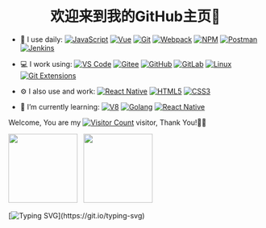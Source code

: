 <!-- ### 欢迎来到前端嚣张农民GitHub主页 👋 -->

<h1 align="center">欢迎来到我的GitHub主页👋</h1>

<!--
**web648/web648** is a ✨ _special_ ✨ repository because its `README.md` (this file) appears on your GitHub profile.

Here are some ideas to get you started:

- 🔭 I’m currently working on ...
- 🌱 I’m currently learning ...
- 👯 I’m looking to collaborate on ...
- 🤔 I’m looking for help with ...
- 💬 Ask me about ...
- 📫 How to reach me: ...
- 😄 Pronouns: ...
- ⚡ Fun fact: ...
-->


- 🚀 I use daily:
  [![JavaScript](https://img.shields.io/badge/JavaScript-000000?logo=JavaScript&logoColor=FFCA28)](https://web648.github.io/web648Blog/)
  [![Vue](https://img.shields.io/badge/Vue.js-35495E?logo=vue.js&logoColor=4FC08D)](https://web648.github.io/web648Blog/)
  [![Git](https://img.shields.io/badge/-Git-000000?logo=git&logoColor=FF7043)](https://web648.github.io/web648Blog/)
  [![Webpack](https://img.shields.io/badge/-webpack-2B3A42?logo=webpack&logoColor=75AFCC)](https://web648.github.io/web648Blog/)
  [![NPM](https://img.shields.io/badge/-NPM-2875E3?logo=npm&logoColor=029137)](https://web648.github.io/web648Blog/)
  [![Postman](https://img.shields.io/badge/-Postman-7A1FA2?logo=postman&logoColor=FC8019)](https://web648.github.io/web648Blog/)
  [![Jenkins](https://img.shields.io/badge/-Jenkins-F6C915?logo=jenkins&logoColor=F16061)](https://web648.github.io/web648Blog/)

- 💻 I work using:
  [![VS Code](https://img.shields.io/badge/-VS%20Code-007ACC?style=plastic&logo=visual-studio-code)](https://web648.github.io/web648Blog/)
  [![Gitee](https://img.shields.io/badge/-Gitee-A80025?logo=gitee&logoColor=F16061)](https://web648.github.io/web648Blog/)
  [![GitHub](https://img.shields.io/badge/-GitHub-181717?style=plastic&logo=github)](https://web648.github.io/web648Blog/)
  [![GitLab](https://img.shields.io/badge/-GitLab-FCA121?style=plastic&logo=gitlab)](https://web648.github.io/web648Blog/)
  [![Linux](https://img.shields.io/badge/-Linux-F16061?logo=linux&logoColor=000)](https://web648.github.io/web648Blog/)
  [![Git Extensions](https://img.shields.io/badge/-Git%20Extensions-green?logo=git%20extensions&logoColor=DE3929)](https://web648.github.io/web648Blog/)

- ⚙️ I also use and work:
  [![React Native](https://img.shields.io/badge/React_Native-20232A?logo=react&logoColor=61DAFB)](https://web648.github.io/web648Blog/)
  [![HTML5](https://img.shields.io/badge/-HTML5-E34F26?style=plastic&logo=html5&logoColor=white)](https://web648.github.io/web648Blog/)
  [![CSS3](https://img.shields.io/badge/-CSS3-1572B6?style=plastic&logo=css3)](https://web648.github.io/web648Blog/)

- 🌱 I’m currently learning:
  [![V8](https://img.shields.io/badge/-V8-3DDC84?logo=v8&logoColor=4788F4)](https://web648.github.io/web648Blog/)
  [![Golang](https://img.shields.io/badge/-Golang-02569B?logo=go&logoColor=00ACC1)](https://web648.github.io/web648Blog/)
  [![React Native](https://img.shields.io/badge/React_Native-20232A?logo=react&logoColor=61DAFB)](https://web648.github.io/web648Blog/)


Welcome, You are my [![Visitor Count](https://profile-counter.glitch.me/all-smile/count.svg)](https://github.com/web648/) visitor, Thank You!🎉🎉

<span><img src="https://github-readme-stats.vercel.app/api/top-langs/?username=web648&layout=compact" height="137px" /></span> &nbsp; <span><img height="137px" src="https://github-readme-stats.vercel.app/api?username=web648&hide_title=true&hide_border=true&show_icons=true&line_height=21&text_color=000&icon_color=000&bg_color=0,ea6161,ffc64d,fffc4d,52fa5a&theme=graywhite" /> </span>

[![Typing SVG](https://readme-typing-svg.demolab.com?font=Fira+Code&size=18&pause=1000&color=00F71A&random=false&width=435&lines=Don't+give+up+and+don't+give+in.)](https://git.io/typing-svg)

